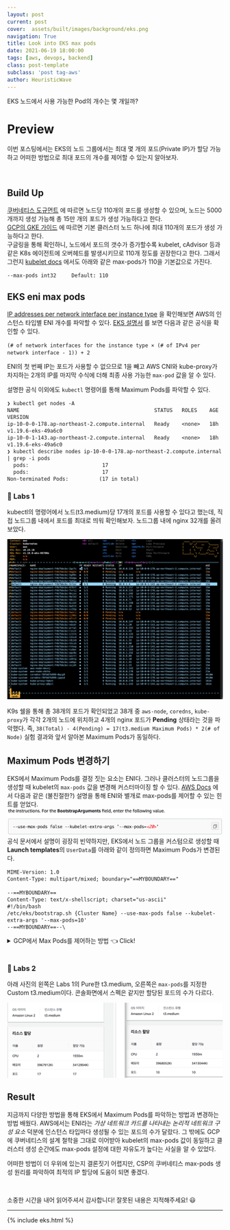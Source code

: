 ```yaml
---
layout: post
current: post
cover:  assets/built/images/background/eks.png
navigation: True
title: Look into EKS max pods
date: 2021-06-19 18:00:00
tags: [aws, devops, backend]
class: post-template
subclass: 'post tag-aws'
author: HeuristicWave
---
```


EKS 노드에서 사용 가능한 Pod의 개수는 몇 개일까?

# Preview

이번 포스팅에서는 EKS의 노드 그룹에서는 최대 몇 개의 포드(Private IP)가 할당 가능하고 어떠한 방법으로 최대 포드의 개수를 제어할 수 있는지 알아보자.

<br>

## Build Up

[쿠버네티스 도규먼트](https://kubernetes.io/docs/setup/best-practices/cluster-large/) 에 따르면 노드당 110개의 포드를 생성할 수 있으며, 노드는 5000개까지 생성 가능해 총 15만 개의 포드가 생성 가능하다고 한다. <br>
[GCP의 GKE 가이드](https://cloud.google.com/kubernetes-engine/docs/how-to/flexible-pod-cidr?hl=en#cidr_ranges_for_clusters) 에 따르면 기본 클러스터 노드 하나에 최대 110개의 포드가 생성 가능하다고 한다. <br>
구글링을 통해 확인하니, 노드에서 포드의 갯수가 증가할수록 kubelet, cAdvisor 등과 같은 K8s 에이전트에 오버헤드를 발생시키므로 110개 정도를 권장한다고 한다.
그래서 그런지 [kubelet docs](https://kubernetes.io/docs/reference/command-line-tools-reference/kubelet/) 에서도 아래와 같은 max-pods가 110을 기본값으로 가진다.
```shell
--max-pods int32     Default: 110
```

## EKS eni max pods

[IP addresses per network interface per instance type](https://docs.aws.amazon.com/AWSEC2/latest/UserGuide/using-eni.html#AvailableIpPerENI) 을 확인해보면 AWS의 인스턴스 타입별 ENI 개수를 파악할 수 있다.
[EKS 설명서](https://docs.aws.amazon.com/eks/latest/userguide/pod-networking.html) 를 보면 다음과 같은 공식을 확인할 수 있다. <br>

`(# of network interfaces for the instance type × (# of IPv4 per network interface - 1)) + 2`

ENI의 첫 번째 IP는 포드가 사용할 수 없으므로 1을 빼고 AWS CNI와 kube-proxy가 차지하는 2개의 IP를 마지막 수식에 더해 최종 사용 가능한 `max-pod` 값을 알 수 있다. <br>

설명한 공식 이외에도 `kubectl` 명령어를 통해 Maximum Pods를 파악할 수 있다.
```shell
❯ kubectl get nodes -A
NAME                                            STATUS   ROLES    AGE   VERSION
ip-10-0-0-178.ap-northeast-2.compute.internal   Ready    <none>   18h   v1.19.6-eks-49a6c0
ip-10-0-1-143.ap-northeast-2.compute.internal   Ready    <none>   18h   v1.19.6-eks-49a6c0
❯ kubectl describe nodes ip-10-0-0-178.ap-northeast-2.compute.internal | grep -i pods
  pods:                        17
  pods:                        17
Non-terminated Pods:          (17 in total)
```

### 👀 Labs 1

kubectl의 명령어에서 노드(t3.medium)당 17개의 포드를 사용할 수 있다고 했는데, 직접 노드그룹 내에서 포드를 최대로 띄워 확인해보자. 노드그룹 내에 nginx 32개를 올려보았다.

![EKSMaxPods](../../assets/built/images/post/maxPodsTest.png)

K9s 쉘을 통해 총 38개의 포드가 확인되었고 38개 중 `aws-node`, `coredns`, `kube-proxy`가 각각 2개의 노드에 위치하고 4개의 nginx 포드가 **Pending** 상태라는 것을 파악했다.
즉, `38(Total) - 4(Pending) = 17(t3.medium Maximum Pods) * 2(# of Node)` 실험 결과와 앞서 알아본 Maximum Pods가 동일하다.

## Maximum Pods 변경하기

EKS에서 Maximum Pods를 결정 짓는 요소는 ENI다. 그러나 클러스터의 노드그룹을 생성할 때 kubelet의 `max-pods` 값을 변경해 커스터마이징 할 수 있다. 
[AWS Docs](https://docs.aws.amazon.com/eks/latest/userguide/cni-custom-network.html) 에서 다음과 같은 (불친절한?) 설명을 통해 ENI와 별개로 max-pods를 제어할 수 있는 힌트를 얻었다.
![max-pods.png](../../assets/built/images/post/bootstrapArg.png)
공식 문서에서 설명이 굉장히 빈약하지만, EKS에서 노드 그룹을 커스텀으로 생성할 때 **Launch templates**의 `UserData`를 아래와 같이 정의하면 Maximum Pods가 변경된다.

```shell
MIME-Version: 1.0
Content-Type: multipart/mixed; boundary="==MYBOUNDARY=="

--==MYBOUNDARY==
Content-Type: text/x-shellscript; charset="us-ascii"
#!/bin/bash
/etc/eks/bootstrap.sh {Cluster Name} --use-max-pods false --kubelet-extra-args '--max-pods=10'
--==MYBOUNDARY==--\
```

<details><summary markdown="span">GCP에서 Max Pods를 제어하는 방법 👈 Click! </summary>

[GCP에서는 클러스터를 생성할 때](https://cloud.google.com/kubernetes-engine/docs/how-to/flexible-pod-cidr?hl=en#configuring_maximum_pods_per_node)
아래 명령어의 `--default-max-pods-per-node` 파라미터를 통해 `max-pods`(👆 Build Up 단계에서 default 110 👆)를 조절할 수 있다.
```shell
gcloud container clusters create CLUSTER_NAME \
  # 생략
  --default-max-pods-per-node MAXIMUM_PODS \
  # 생략
```

</details>

<br>

### 👀 Labs 2

아래 사진의 왼쪽은 Labs 1의 Pure한 t3.medium, 오른쪽은 `max-pods`를 지정한 Custom t3.medium이다. 콘솔화면에서 스펙은 같지만 할당된 포드의 수가 다르다.

![max-pods-10.png](../../assets/built/images/post/max10pods.png)

## Result

지금까지 다양한 방법을 통해 EKS에서 Maximum Pods를 파악하는 방법과 변경하는 방법 배웠다.
AWS에서는 ENI라는 *가상 네트워크 카드를 나타내는 논리적 네트워크 구성 요소* 덕분에 인스턴스 타입마다 생성될 수 있는 포드의 수가 달랐다.
그 밖에도 GCP에 쿠버네티스의 설계 철학을 그대로 이어받아 kubelet의 max-pods 값이 동일하고 클러스터 생성 순간에도 max-pods 설정에 대한 자유도가 높다는 사실을 알 수 있었다.

어떠한 방법이 더 우위에 있는지 결론짓기 어렵지만, CSP의 쿠버네티스 max-pods 생성 원리를 파악하여 최적의 IP 할당에 도움이 되면 좋겠다.

<br>

소중한 시간을 내어 읽어주셔서 감사합니다! 잘못된 내용은 지적해주세요! 😃

---

{% include eks.html %}

<br>